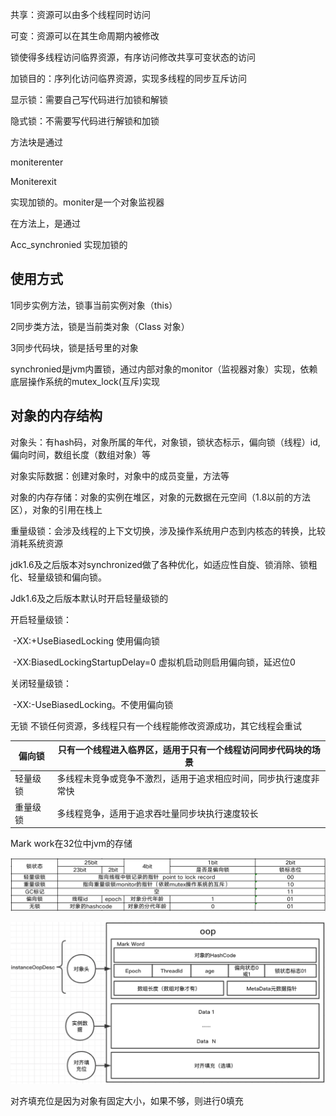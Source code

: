 共享：资源可以由多个线程同时访问

可变：资源可以在其生命周期内被修改

锁使得多线程访问临界资源，有序访问修改共享可变状态的访问

加锁目的：序列化访问临界资源，实现多线程的同步互斥访问

显示锁：需要自己写代码进行加锁和解锁

隐式锁：不需要写代码进行解锁和加锁



方法块是通过

moniterenter 

Moniterexit

实现加锁的。moniter是一个对象监视器



在方法上，是通过

Acc_synchronied 实现加锁的



## 使用方式

1同步实例方法，锁事当前实例对象（this）

2同步类方法，锁是当前类对象（Class 对象）

3同步代码块，锁是括号里的对象

synchronied是jvm内置锁，通过内部对象的monitor（监视器对象）实现，依赖底层操作系统的mutex_lock(互斥)实现

## 对象的内存结构

对象头：有hash码，对象所属的年代，对象锁，锁状态标示，偏向锁（线程）id,偏向时间，数组长度（数组对象）等

对象实际数据：创建对象时，对象中的成员变量，方法等



对象的内存存储：对象的实例在堆区，对象的元数据在元空间（1.8以前的方法区），对象的引用在栈上





重量级锁：会涉及线程的上下文切换，涉及操作系统用户态到内核态的转换，比较消耗系统资源



jdk1.6及之后版本对synchronized做了各种优化，如适应性自旋、锁消除、锁粗化、轻量级锁和偏向锁。

Jdk1.6及之后版本默认时开启轻量级锁的

开启轻量级锁：

​	-XX:+UseBiasedLocking  使用偏向锁

​	-XX:BiasedLockingStartupDelay=0 虚拟机启动则启用偏向锁，延迟位0

关闭轻量级锁：

​	-XX:-UseBiasedLocking。不使用偏向锁

无锁 不锁任何资源，多线程只有一个线程能修改资源成功，其它线程会重试

| 偏向锁   | 只有一个线程进入临界区，适用于只有一个线程访问同步代码块的场景 |
| -------- | ------------------------------------------------------------ |
| 轻量级锁 | 多线程未竞争或竞争不激烈，适用于追求相应时间，同步执行速度非常快 |
| 重量级锁 | 多线程竞争，适用于追求吞吐量同步块执行速度较长               |



Mark work在32位中jvm的存储

![image-20190901223001558](image/image-20190901223001558.png)





![image-20190901230905346](image/image-20190901230905346.png)

对齐填充位是因为对象有固定大小，如果不够，则进行0填充

